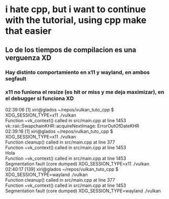 # i hate cpp, but i want to continue with the tutorial, using cpp make that easier
## Lo de los tiempos de compilacion es una verguenza XD

### Hay distinto comportamiento en x11 y wayland, en ambos segfault
### x11 no funiona el resize (es hit or miss y me deja maximizar), en el debugger si funciona XD

02:39:06 [1] xiri@glados ~/repos/vulkan_tuto_cpp $ XDG_SESSION_TYPE=x11 ./vulkan \
Function ~vk_context() called in src/main.cpp at line 1453 \
vk::raii::SwapchainKHR::acquireNextImage: ErrorOutOfDateKHR \
02:39:16 [1] xiri@glados ~/repos/vulkan_tuto_cpp $ XDG_SESSION_TYPE=x11 ./vulkan \
Function cleanup() called in src/main.cpp at line 377 \
Function ~vk_context() called in src/main.cpp at line 1453 \
Hola \
Function ~vk_context() called in src/main.cpp at line 1453 \
Segmentation fault         (core dumped) XDG_SESSION_TYPE=x11 ./vulkan \
02:40:17 [139] xiri@glados ~/repos/vulkan_tuto_cpp $ XDG_SESSION_TYPE=wayland ./vulkan \
Function cleanup() called in src/main.cpp at line 377 \
Function ~vk_context() called in src/main.cpp at line 1453 \
Segmentation fault         (core dumped) XDG_SESSION_TYPE=wayland ./vulkan
